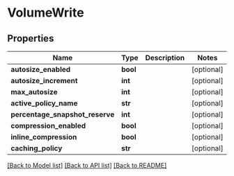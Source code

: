 # VolumeWrite

## Properties
Name | Type | Description | Notes
------------ | ------------- | ------------- | -------------
**autosize_enabled** | **bool** |  | [optional] 
**autosize_increment** | **int** |  | [optional] 
**max_autosize** | **int** |  | [optional] 
**active_policy_name** | **str** |  | [optional] 
**percentage_snapshot_reserve** | **int** |  | [optional] 
**compression_enabled** | **bool** |  | [optional] 
**inline_compression** | **bool** |  | [optional] 
**caching_policy** | **str** |  | [optional] 

[[Back to Model list]](../README.md#documentation-for-models) [[Back to API list]](../README.md#documentation-for-api-endpoints) [[Back to README]](../README.md)


